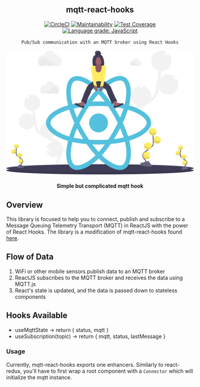 <div align="center">

## mqtt-react-hooks

[![CircleCI](https://circleci.com/gh/almond-hydroponics/mqtt-hooks.svg?style=svg)](https://circleci.com/gh/almond-hydroponics/mqtt-hooks)
[![Maintainability](https://api.codeclimate.com/v1/badges/211bd4e833103573e2d1/maintainability)](https://codeclimate.com/github/almond-hydroponics/mqtt-hooks/maintainability)
[![Test Coverage](https://api.codeclimate.com/v1/badges/211bd4e833103573e2d1/test_coverage)](https://codeclimate.com/github/almond-hydroponics/mqtt-hooks/test_coverage)
[![Language grade: JavaScript](https://img.shields.io/lgtm/grade/javascript/g/almond-hydroponics/mqtt-hooks.svg?logo=lgtm&logoWidth=18)](https://lgtm.com/projects/g/almond-hydroponics/mqtt-hooks/context:javascript)

</div>

<div align="center">

    Pub/Sub communication with an MQTT broker using React Hooks

  [![Almond](./public/readme.svg)](https://almond-re-staging.herokuapp.com/)

  #### Simple but complicated mqtt hook

</div>

## Overview
This library is focused to help you to connect, publish and subscribe to a Message Queuing Telemetry Transport (MQTT) in ReactJS with the power of React Hooks.
The library is a modification of mqtt-react-hooks found [here](https://github.com/VictorHAS/mqtt-react-hooks).

## Flow of Data
1. WiFi or other mobile sensors publish data to an MQTT broker
2. ReactJS subscribes to the MQTT broker and receives the data using MQTT.js
3. React's state is updated, and the data is passed down to stateless components

## Hooks Available
- useMqttState -> return { status, mqtt }
- useSubscription(topic) -> return { mqtt, status, lastMessage }

### Usage
Currently, mqtt-react-hooks exports one enhancers.
Similarly to react-redux, you'll have to first wrap a root component with a
```Connector``` which will initialize the mqtt instance.
